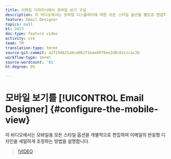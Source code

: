 ```yaml
---
title: 이메일 디자이너에서 모바일 보기 구성
description: 이 비디오에서는 모바일 디스플레이에 대한 모든 스타일 옵션을 별도로 편집하여 Adobe Campaign Standard(ACS)에서 이메일의 반응형 디자인을 세밀하게 조정하는 방법을 설명합니다.
feature: Email Designer
topics: null
kt: 2423
doc-type: feature video
activity: use
team: TM
translation-type: tm+mt
source-git-commit: a2f194821a9ce06272eaed979ee2d8c62cccac2b
workflow-type: tm+mt
source-wordcount: '61'
ht-degree: 0%

---
```



# 모바일 보기를 [!UICONTROL Email Designer] {#configure-the-mobile-view}

이 비디오에서는 모바일용 모든 스타일 옵션을 개별적으로 편집하여 이메일의 반응형 디자인을 세밀하게 조정하는 방법을 설명합니다.

>[!VIDEO](https://video.tv.adobe.com/v/25919?quality=12)
